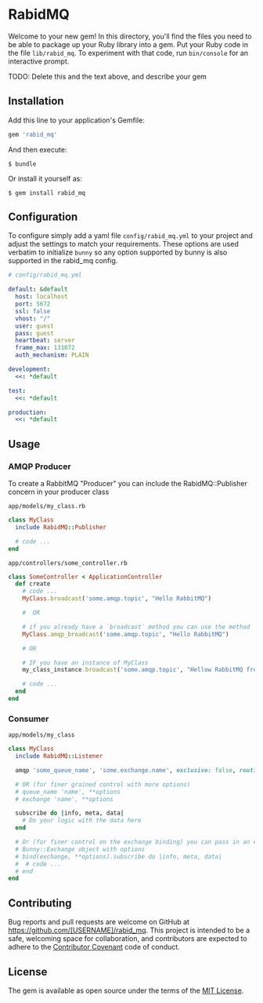 # RabidMQ

Welcome to your new gem! In this directory, you'll find the files you need to be able to package up your Ruby library into a gem. Put your Ruby code in the file `lib/rabid_mq`. To experiment with that code, run `bin/console` for an interactive prompt.

TODO: Delete this and the text above, and describe your gem

## Installation

Add this line to your application's Gemfile:

```ruby
gem 'rabid_mq'
```

And then execute:

```
$ bundle
```

Or install it yourself as:

```
$ gem install rabid_mq
```

## Configuration

To configure simply add a yaml file `config/rabid_mq.yml` to your project and adjust the settings to match your requirements. These options are used verbatim to initialize `bunny` so any option supported by bunny is also supported in the rabid_mq config.

```yaml
# config/rabid_mq.yml

default: &default
  host: localhost
  port: 5672
  ssl: false
  vhost: "/"
  user: guest
  pass: guest
  heartbeat: server
  frame_max: 131072
  auth_mechanism: PLAIN

development:
  <<: *default

test:
  <<: *default

production:
  <<: *default
```

## Usage

### AMQP Producer

To create a RabbitMQ "Producer" you can include the RabidMQ::Publisher concern in your producer class

`app/models/my_class.rb`

```ruby
class MyClass
  include RabidMQ::Publisher

  # code ...
end
```

`app/controllers/some_controller.rb`

```ruby
class SomeController < ApplicationController
  def create
    # code ...
    MyClass.broadcast('some.amqp.topic', "Hello RabbitMQ")

    #  OR

    # if you already have a `broadcast` method you can use the method `amqp_broadcast`
    MyClass.amqp_broadcast('some.amqp.topic', "Hello RabbitMQ")

    # OR

    # IF you have an instance of MyClass
    my_class_instance.broadcast('some.amqp.topic', "Hellow RabbitMQ from an instance")

    # code ...
  end
end
```

### Consumer

`app/models/my_class`

```ruby
class MyClass
  include RabidMQ::Listener

  amqp 'some_queue_name', 'some.exchange.name', exclusive: false, routing_key: 'some.*.key.*.definition'

  # OR (for finer grained control with more options)
  # queue_name 'name', **options
  # exchange 'name', **options

  subscribe do |info, meta, data|
    # Do your logic with the data here
  end

  # Or (for finer control on the exchange binding) you can pass in an explicitly created
  # Bunny::Exchange object with options
  # bind(exchange, **options).subscribe do |info, meta, data|
  #  # code ...
  # end
end
```

## Contributing

Bug reports and pull requests are welcome on GitHub at <https://github.com/[USERNAME]/rabid_mq>. This project is intended to be a safe, welcoming space for collaboration, and contributors are expected to adhere to the [Contributor Covenant](http://contributor-covenant.org) code of conduct.

## License

The gem is available as open source under the terms of the [MIT License](http://opensource.org/licenses/MIT).
